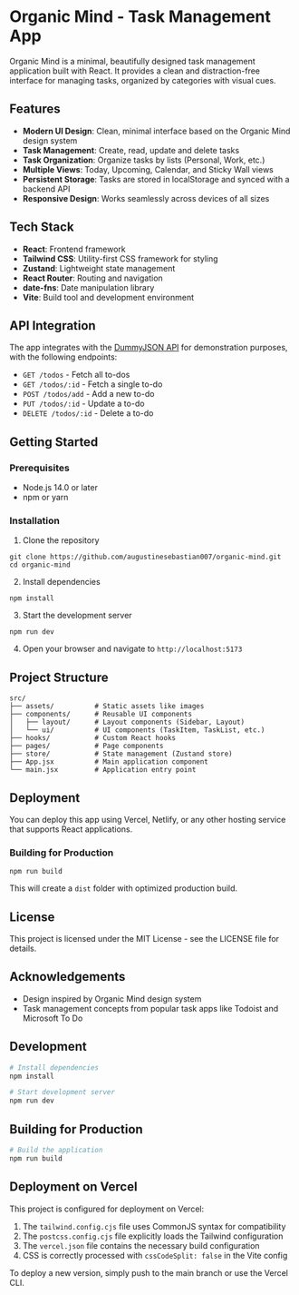 # Organic Mind - Task Management App

Organic Mind is a minimal, beautifully designed task management application built with React. It provides a clean and distraction-free interface for managing tasks, organized by categories with visual cues.

## Features

- **Modern UI Design**: Clean, minimal interface based on the Organic Mind design system
- **Task Management**: Create, read, update and delete tasks
- **Task Organization**: Organize tasks by lists (Personal, Work, etc.)
- **Multiple Views**: Today, Upcoming, Calendar, and Sticky Wall views
- **Persistent Storage**: Tasks are stored in localStorage and synced with a backend API
- **Responsive Design**: Works seamlessly across devices of all sizes

## Tech Stack

- **React**: Frontend framework
- **Tailwind CSS**: Utility-first CSS framework for styling
- **Zustand**: Lightweight state management
- **React Router**: Routing and navigation
- **date-fns**: Date manipulation library
- **Vite**: Build tool and development environment

## API Integration

The app integrates with the [DummyJSON API](https://dummyjson.com/docs/todos) for demonstration purposes, with the following endpoints:

- `GET /todos` - Fetch all to-dos
- `GET /todos/:id` - Fetch a single to-do
- `POST /todos/add` - Add a new to-do
- `PUT /todos/:id` - Update a to-do
- `DELETE /todos/:id` - Delete a to-do

## Getting Started

### Prerequisites

- Node.js 14.0 or later
- npm or yarn

### Installation

1. Clone the repository
```
git clone https://github.com/augustinesebastian007/organic-mind.git
cd organic-mind
```

2. Install dependencies
```
npm install
```

3. Start the development server
```
npm run dev
```

4. Open your browser and navigate to `http://localhost:5173`

## Project Structure

```
src/
├── assets/          # Static assets like images
├── components/      # Reusable UI components
│   ├── layout/      # Layout components (Sidebar, Layout)
│   └── ui/          # UI components (TaskItem, TaskList, etc.)
├── hooks/           # Custom React hooks
├── pages/           # Page components 
├── store/           # State management (Zustand store)
├── App.jsx          # Main application component
└── main.jsx         # Application entry point
```

## Deployment

You can deploy this app using Vercel, Netlify, or any other hosting service that supports React applications.

### Building for Production

```
npm run build
```

This will create a `dist` folder with optimized production build.

## License

This project is licensed under the MIT License - see the LICENSE file for details.

## Acknowledgements

- Design inspired by Organic Mind design system
- Task management concepts from popular task apps like Todoist and Microsoft To Do

## Development

```bash
# Install dependencies
npm install

# Start development server
npm run dev
```

## Building for Production

```bash
# Build the application
npm run build
```

## Deployment on Vercel

This project is configured for deployment on Vercel:

1. The `tailwind.config.cjs` file uses CommonJS syntax for compatibility
2. The `postcss.config.cjs` file explicitly loads the Tailwind configuration
3. The `vercel.json` file contains the necessary build configuration
4. CSS is correctly processed with `cssCodeSplit: false` in the Vite config

To deploy a new version, simply push to the main branch or use the Vercel CLI.
